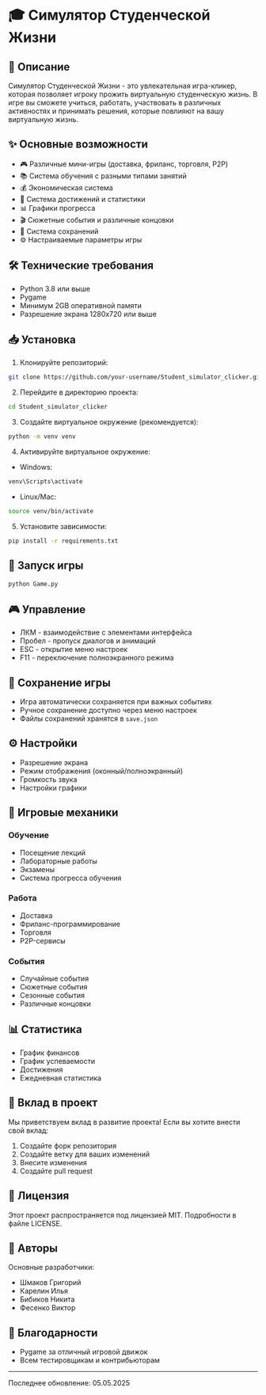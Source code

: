 # 🎓 Симулятор Студенческой Жизни

## 📝 Описание
Симулятор Студенческой Жизни - это увлекательная игра-кликер, которая позволяет игроку прожить виртуальную студенческую жизнь. В игре вы сможете учиться, работать, участвовать в различных активностях и принимать решения, которые повлияют на вашу виртуальную жизнь.

## ✨ Основные возможности
- 🎮 Различные мини-игры (доставка, фриланс, торговля, P2P)
- 📚 Система обучения с разными типами занятий
- 💰 Экономическая система
- 🎯 Система достижений и статистики
- 📊 Графики прогресса
- 🎬 Сюжетные события и различные концовки
- 💾 Система сохранений
- ⚙️ Настраиваемые параметры игры

## 🛠️ Технические требования
- Python 3.8 или выше
- Pygame
- Минимум 2GB оперативной памяти
- Разрешение экрана 1280x720 или выше

## 📥 Установка

1. Клонируйте репозиторий:
```bash
git clone https://github.com/your-username/Student_simulator_clicker.git
```

2. Перейдите в директорию проекта:
```bash
cd Student_simulator_clicker
```

3. Создайте виртуальное окружение (рекомендуется):
```bash
python -m venv venv
```

4. Активируйте виртуальное окружение:
- Windows:
```bash
venv\Scripts\activate
```
- Linux/Mac:
```bash
source venv/bin/activate
```

5. Установите зависимости:
```bash
pip install -r requirements.txt
```

## 🚀 Запуск игры
```bash
python Game.py
```

## 🎮 Управление
- ЛКМ - взаимодействие с элементами интерфейса
- Пробел - пропуск диалогов и анимаций
- ESC - открытие меню настроек
- F11 - переключение полноэкранного режима

## 💾 Сохранение игры
- Игра автоматически сохраняется при важных событиях
- Ручное сохранение доступно через меню настроек
- Файлы сохранений хранятся в `save.json`

## ⚙️ Настройки
- Разрешение экрана
- Режим отображения (оконный/полноэкранный)
- Громкость звука
- Настройки графики

## 🎯 Игровые механики

### Обучение
- Посещение лекций
- Лабораторные работы
- Экзамены
- Система прогресса обучения

### Работа
- Доставка
- Фриланс-программирование
- Торговля
- P2P-сервисы

### События
- Случайные события
- Сюжетные события
- Сезонные события
- Различные концовки

## 📊 Статистика
- График финансов
- График успеваемости
- Достижения
- Ежедневная статистика

## 🤝 Вклад в проект
Мы приветствуем вклад в развитие проекта! Если вы хотите внести свой вклад:
1. Создайте форк репозитория
2. Создайте ветку для ваших изменений
3. Внесите изменения
4. Создайте pull request

## 📝 Лицензия
Этот проект распространяется под лицензией MIT. Подробности в файле LICENSE.

## 👥 Авторы
Основные разработчики:
- Шмаков Григорий
- Карелин Илья
- Бибиков Никита
- Фесенко Виктор

## 🙏 Благодарности
- Pygame за отличный игровой движок
- Всем тестировщикам и контрибьюторам


---
Последнее обновление: 05.05.2025
